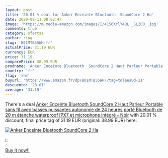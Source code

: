 ```yaml
---
layout: post
title: '20.01 % deal for Anker Enceinte Bluetooth  SoundCore 2 Ha'
date: 2020-09-11 08:02:47
image: 'https://m.media-amazon.com/images/I/4156XclY4QL._SL200_.jpg'
comments: true
category: ofertas
author: ring
slug: 'B01MTB55WH-fr'
actualPrice: 31.19 EUR
currency: EUR
price: 31.19
comparePrice: 38.99 EUR
prodname: 'Anker Enceinte Bluetooth  SoundCore 2 Haut Parleur Portable sans fil avec basses puissantes  autonomie de 24 heures  porté Bluetooth de 20 m  étanche waterproof IPX7 et microphone intégré - Noir'
country: 'fr'
flag: '🇫🇷'
buyurl: 'https://www.amazon.fr/dp/B01MTB55WH/?tag=tolees0d-21'
descuento: '20.01'
average: '31.19'
---
```


There's a deal [Anker Enceinte Bluetooth  SoundCore 2 Haut Parleur Portable sans fil avec basses puissantes  autonomie de 24 heures  porté Bluetooth de 20 m  étanche waterproof IPX7 et microphone intégré - Noir](https://www.amazon.fr/dp/B01MTB55WH/?tag=tolees0d-21)  with  20.01 % discount, final price tag of  31.19 EUR (original: 38.99 EUR) here:

[![Anker Enceinte Bluetooth  SoundCore 2 Ha](https://m.media-amazon.com/images/I/4156XclY4QL._SL200_.jpg)](https://www.amazon.fr/dp/B01MTB55WH/?tag=tolees0d-21)

ℹ️:


[Buy it now!!](https://www.amazon.fr/dp/B01MTB55WH/?tag=tolees0d-21)
